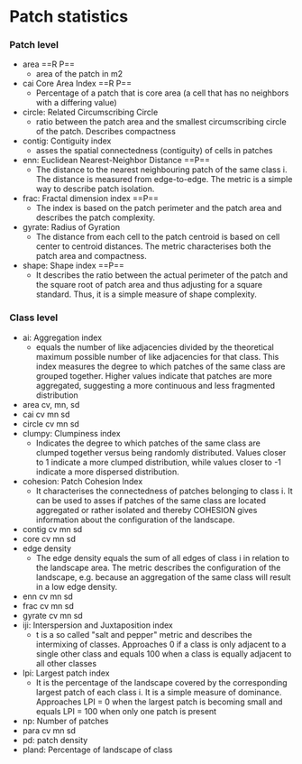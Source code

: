 # Patch statistics

### Patch level
- area ==R P==
  - area of the patch in m2
- cai Core Area Index ==R P==
  - Percentage of a patch that is core area (a cell that has no neighbors with a differing value)
- circle: Related Circumscribing Circle 
  - ratio between the patch area and the smallest circumscribing circle of the patch. Describes compactness
- contig: Contiguity index 
  - asses the spatial connectedness (contiguity) of cells in patches
- enn: Euclidean Nearest-Neighbor Distance ==P==
  - The distance to the nearest neighbouring patch of the same class i. The distance is measured from edge-to-edge. The metric is a simple way to describe patch isolation.
- frac: Fractal dimension index ==P==
  - The index is based on the patch perimeter and the patch area and describes the patch complexity.
- gyrate: Radius of Gyration 
  - The distance from each cell to the patch centroid is based on cell center to centroid distances. The metric characterises both the patch area and compactness.
- shape: Shape index ==P==
  - It describes the ratio between the actual perimeter of the patch and the square root of patch area and thus adjusting for a square standard. Thus, it is a simple measure of shape complexity.

### Class level
- ai: Aggregation index
  - equals the number of like adjacencies divided by the theoretical maximum possible number of like adjacencies for that class. This index measures the degree to which patches of the same class are grouped together. Higher values indicate that patches are more aggregated, suggesting a more continuous and less fragmented distribution
- area cv, mn, sd
- cai cv mn sd
- circle cv mn sd
- clumpy: Clumpiness index
  - Indicates the degree to which patches of the same class are clumped together versus being randomly distributed. Values closer to 1 indicate a more clumped distribution, while values closer to -1 indicate a more dispersed distribution.
- cohesion: Patch Cohesion Index
  - It characterises the connectedness of patches belonging to class i. It can be used to asses if patches of the same class are located aggregated or rather isolated and thereby COHESION gives information about the configuration of the landscape.
- contig cv mn sd
- core cv mn sd
- edge density
  - The edge density equals the sum of all edges of class i in relation to the landscape area. The metric describes the configuration of the landscape, e.g. because an aggregation of the same class will result in a low edge density.
- enn cv mn sd
- frac cv mn sd
- gyrate cv mn sd
- iji: Interspersion and Juxtaposition index
  - t is a so called "salt and pepper" metric and describes the intermixing of classes. Approaches 0 if a class is only adjacent to a single other class and equals 100 when a class is equally adjacent to all other classes
- lpi: Largest patch index
  - It is the percentage of the landscape covered by the corresponding largest patch of each class i. It is a simple measure of dominance. Approaches LPI = 0 when the largest patch is becoming small and equals LPI = 100 when only one patch is present
- np: Number of patches
- para cv mn sd
- pd: patch density
- pland: Percentage of landscape of class
